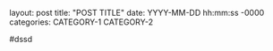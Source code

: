 layout: post
title: "POST TITLE"
date: YYYY-MM-DD hh:mm:ss -0000
categories: CATEGORY-1 CATEGORY-2

#dssd